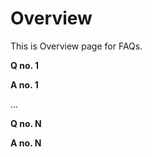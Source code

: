 # Overview

This is Overview page for FAQs.

**Q no. 1**

**A no. 1**


...


**Q no. N**

**A no. N**



